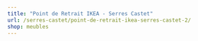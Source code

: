 ```yaml
---
title: "Point de Retrait IKEA - Serres Castet"
url: /serres-castet/point-de-retrait-ikea-serres-castet-2/
shop: meubles
---
```

